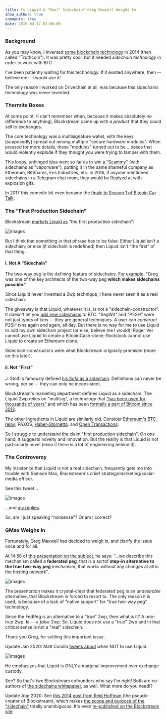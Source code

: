 ```yaml
---
title: Is Liquid A "Real" Sidechain? Greg Maxwell Weighs In
show_author: true
comments: true
date: 2019-04-17 01:00:00
---
```


### Background

As you may know, I invented [some blockchain technology](http://www.BitcoinHivemind.com) in 2014 (then called "Truthcoin"). It was pretty cool, but it needed *sidechain technology* in order to work with BTC.

I've been patiently waiting for this technology. If it existed anywhere, then --believe me-- I would use it!

The only reason I worked on Drivechain at all, was because this sidechains technology was never invented.

### Thermite Boxes

At some point, (I can't remember when, because it makes absolutely no difference to anything), Blockstream came up with *a product* that they could sell to exchanges.

The core technology was a multisignature wallet, with the keys [supposedly] spread out among multiple "secure hardware modules". When pressed for more details, these "modules" turned out to be ...boxes that would violently explode if they thought you were trying to tamper with them.

This loopy, unhinged idea went so far as to win [a "Scammy"](https://soundcloud.com/bitcoinuncensored/the-2015-scammys-the-blockchains-preeminent-achievement-awards) (with sidechains as "vaporware"), putting it in the same shameful company as Ethereum, BitShares, Eris Industries, etc. In 2016, if anyone mentioned sidechains in a Telegram chat room, they would be Replyed at with explosion gifs.

In 2017 this comedic bit even became the [finale to Season 1 of Bitcoin Car Talk](https://www.youtube.com/watch?v=oEESSiWuZiU).


### The "First Production Sidechain"

Blockstream [markets Liquid as](https://www.coindesk.com/liquid-goes-live-blockstreams-first-bitcoin-sidechain-has-finally-arrived) "the first production sidechain":

![images](/media/liquid/liquid-marketing.png)

But I think that something in that phrase has to be false. Either Liquid isn't a sidechain; or else (if sidechain is redefined) then Liquid isn't "the first" of that thing.

#### i. Not A "Sidechain"

The two-way peg is the defining feature of sidechains. [For example](https://web.archive.org/web/20141211061019/http://www.blockstream.com/founders/): "Greg was one of the key architects of the two-way peg **which makes sidechains possible**."

Since Liquid never invented a 2wp technique, I have never seen it as a real sidechain.

The giveaway is that Liquid, whatever it is, is not a "sidechain-constructor". It doesn't let you [add new sidechains](https://twitter.com/Truthcoin/status/1105572522961952769) to BTC. "SegWit" and "P2SH" were not just types of txns -- they are general techniques. A user can *construct* P2SH txns again and again, all day. But there is no way for me to use Liquid to add my own sidechain project (or else, believe me I would)! Roger Ver cannot use Liquid to create a BitcoinCash-clone; Rootstock cannot use Liquid to create an Ethereum-clone.

Sidechain-constructors were what Blockstream originally promised (more on this later).

#### ii. Not "First"

J. Stolfi's famously defined [his Sofa as a sidechain](http://www.ic.unicamp.br/~stolfi/EXPORT/projects/bitcoin/posts/2015-06-10-my-sofa-is-a-sidechain/main.html). Definitions can never be wrong, per se -- they can only be inconsistent.

Blockstream's marketing department defines Liquid as a sidechain. The Liquid 2wp relies on "multisig", a technology that ["has been used for thousands of years"](https://en.bitcoin.it/wiki/Multisignature) and which has been [formally a part of Bitcoin since 2012](https://bitcointalk.org/index.php?topic=82213.msg906833#msg906833).

The other ingredients in Liquid are similarly old. Consider [Ethereum's BTC-relay](https://btc-relay.readthedocs.io/en/latest/frequently-asked-questions.html#how-does-btc-relay-work); PAXOS; [Haber-Stornetta](https://motherboard.vice.com/en_us/article/j5nzx4/what-was-the-first-blockchain); and [Open Transactions](http://opentransactions.org/wiki/index.php/Category:Voting_Pools).

So I struggle to understand the claim "first production sidechain". On one hand, it suggests novelty and innovation. But the reality is that Liquid is not particularly novel (even if there is a lot of engineering behind it).


### The Controversy

My insistence that Liquid is not a real sidechain, frequently gets me into trouble with Samson Mao, Blockstream's chief strategy/marketing/social-media officer.

See this tweet...

![images](/media/liquid/samson-fedpeg.png)

...and [my replies](https://twitter.com/Truthcoin/status/1050749845701505024).

So, am I just speaking "nonsense"? Or am I correct?


### GMax Weighs In

Fortunately, Greg Maxwell has decided to weigh in, and clarify the issue once and for all.

At 14:58 of [this presentation on the subject](https://www.youtube.com/watch?v=9pyVvq-vrrM), he says: "...we describe this mechanism called a **federated peg**, that is a sortof **step-in alternative to the true two-way peg** mechanism, that works without any changes at all in the hosting network".

![images](/media/liquid/gmax-fedpeg.png)

The presentation makes it crystal-clear that federated peg is an *undesirable* alternative, that Blockstream is forced to resort to. The only reason it is used, is because of a lack of "native support" for "true two-way peg" technology.

Since the FedPeg is an alternative to a "true" 2wp, then what is it? A non-true 2wp. Ie -- a *false* 2wp. So, Liquid does not use a "true" 2wp and in that critical sense is not a "real" sidechain.

Thank you Greg, for settling this important issue.

Update Jan 2020: Matt Corallo [tweets about](https://twitter.com/TheBlueMatt/status/1217910311774302208?s=20) when NOT to use Liquid.

![images](/media/liquid/matt-liquid.png)

He emphasizes that Liquid is ONLY a marginal improvement over exchange custody.

See? So that's two Blockstream cofounders who say I'm right! Both are co-authors of [the sidechains whitepaper](https://www.blockstream.com/sidechains.pdf), as well. What more do you need!?

Update Aug 2020: See [this 2014 post from Reid Hoffman](https://www.linkedin.com/pulse/20141117154558-1213-the-future-of-the-bitcoin-ecosystem-and-trustless-trust-why-i-invested-in-blockstream) (the pseudo-creator of Blockstream), which makes [the scope and purpose of the "sidechain"](/media/liquid/blockstream-sidechains.png) totally unambiguous. It's even [re-published on the Blockstream site](https://blockstream.com/2015/01/13/en-reid-hoffman-on-the-future-of-the-bitcoin-ecosystem/).